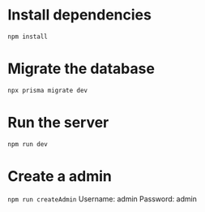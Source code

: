 # Install dependencies

`npm install`

# Migrate the database

`npx prisma migrate dev`

# Run the server

`npm run dev`

# Create a admin

`npm run createAdmin`
Username: admin
Password: admin
